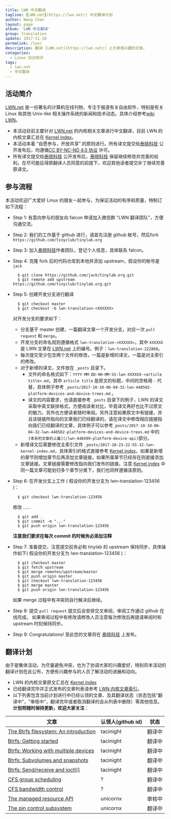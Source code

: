 ```yaml
---
title: LWN 中文翻译
tagline: [LWN.net](https://lwn.net/) 中文翻译计划
author: Wang Chen
layout: page
album: 'LWN 中文翻译'
group: translation
update: 2017-11-10
permalink: /lwn/
description: 翻译 [LWN.net](https://lwn.net/) 上大家感兴趣的文章。
categories:
  - Linux 综合知识
tags:
  - lwn.net
  - 中文翻译
---
```


## 活动简介

[LWN.net](https://lwn.net/) 是一份著名的计算机在线刊物，专注于报道有关自由软件，特别是有关 Linux 和其他 Unix-like 相关操作系统的新闻和技术动态。具体介绍参考[wiki LWN](https://en.wikipedia.org/wiki/LWN.net)。

- 本活动目前主要针对 [LWN.net](https://lwn.net/) 的内核相关文章进行中文翻译，目前 LWN 的内核文章汇总在 [Kernel index](https://lwn.net/Kernel/Index/)。
- 本活动本着 “自愿参与，开放共享” 的原则进行。所有译文提交给[泰晓科技](http://www.tinylab.org/) 公开发布后，均遵循[CC BY-NC-ND 4.0 协议](http://creativecommons.org/licenses/by-nc-nd/4.0/) 许可。
- 所有译文提交给[泰晓科技](http://www.tinylab.org/) 公开发布后，[泰晓科技](http://www.tinylab.org/) 保留继续修改并完善的权利。在尽可能征得原翻译人员同意的前提下，欢迎其他读者提交补丁继续完善原译文。

## 参与流程

本活动欢迎广大爱好 Linux 的朋友一起参与，为保证活动的有序和质量，特制订如下流程：

- Step 1: 有意向参与的朋友向 falcon 申请加入微信群 "LWN 翻译团队"，方便沟通交流。
- Step 2: 我们的工作基于 github 进行，请首先注册 github 帐号，然后fork `https://github.com/tinyclub/tinylab.org`
- Step 3: 加入[泰晓科技](http://www.tinylab.org/)作者团队，登记个人信息，具体联系 falcon。
- Step 4: 克隆 fork 后的代码仓库到本地并添加 upstream，假设你的帐号是 `jack`
	
		$ git clone https://github.com/jack/tinylab.org.git
		$ git remote add upstream https://github.com/tinyclub/tinylab.org.git
		
- Step 5: 创建开发分支进行翻译

		$ git checkout master
		$ git checkout -b lwn-translation-<XXXXXX>

	对开发分支的要求如下：
	- 分支基于 master 创建，一篇翻译文章一个开发分支，对应一次 `pull request` 和 `merge`。
	- 开发分支的命名规则遵循格式 `lwn-translation-<XXXXXX>`，其中 `XXXXXX` 是 LWN 文章在 [LWN.net](https://lwn.net/) 上的编号。例子：`lwn-translation-222860`。
	- 每次提交至少包含两个文件的修改，一篇是新增的译文，一篇是对主索引的修改。
	- 对于新增的译文，文件放在 `_posts` 目录下。
		- 文件的命名格式如下：`YYYY-MM-DD-HH-MM-SS-lwn-XXXXXX-<article title>.md`，其中 `article title` 是原文的标题，中间的空格用 `-` 代替，具体例子参考 `_posts/2017-10-10-06-04-32-lwn-448502-platform-devices-and-device-trees.md` 。
		- 译文的内容要求，也请直接参考 `_posts` 目录下的例子，LWN 的译文采取中英文联排格式，方便阅读者对比，毕竟译文再好也比不过原文的魅力，另外也方便读者随时审阅。另外注意如果原文中有链接，并且该链接所指向的文章我们已经翻译的，请在译文中修改相应链接指向我们已经翻译的文章，具体例子可以参考`_posts/2017-10-10-06-04-32-lwn-448502-platform-devices-and-device-trees.md` 中的 `[本系列文章的上篇](/lwn-448499-platform-device-api)`部分。
	- 新增译文后需要修改主索引文件 `_posts/2017-10-23-22-55-32-lwn-kernel-index.md`，具体索引的格式直接参考 [Kernel index](https://lwn.net/Kernel/Index/)，如果是新增的章节则增加章节后再添加文章链接，如果所属章节已经存在则直接添加文章链接。文章链接需要修改指向我们发布的链接。注意 [Kernel index](https://lwn.net/Kernel/Index/) 中同一篇文章可能划归多个章节分类下，我们也同样遵循该原则。

- Step 6: 在开发分支上工作 ( 假设你的开发分支为 lwn-translation-123456 )：
		
		$ git checkout lwn-translation-123456
		
	修改 ......
	
		$ git add .
		$ git commit -m "..."
		$ git push origin lwn-translation-123456

	**注意我们要求在每次 commit 的时候务必添加注释**
	
- Step 7: 准备提交，注意提交前务必和 tinylab 的 upstream 保持同步，具体操作如下( 假设你的开发分支为 lwn-translation-123456 )：

		$ git checkout master
		$ git fetch upstream
		$ git merge remotes/upstream/master
		$ git push origin master
		$ git checkout lwn-translation-123456 
		$ git merge master
		$ git push origin lwn-translation-123456
		
	如果 merge 过程中有冲突则自行解决后继续。

- Step 8: 提交 `pull request`
	提交后会安排交叉审阅，审阅工作通过 github 在线完成。
如果审阅过程中有修改请修改人员注意每次修改后再提请审阅时和 upstream 时刻保持同步。
	
- Step 9: Congratulations! 至此您的文章将在 [泰晓科技](http://www.tinylab.org/) 上发布。

## 翻译计划

由于是集体活动，为尽量避免冲突，也为了协调大家的兴趣爱好，特别将本活动的翻译计划在此公布，方便有兴趣参与的人员了解活动的进展和动向。

- LWN 的内核文章原文汇总在 [Kernel index](https://lwn.net/Kernel/Index/)
- 已经翻译完毕并正式发布的文章列表请参考 [LWN 内核文章索引](http://tinylab.org/lwn-kernel-index/)。
- 以下列表包含当前计划进行中已经认领的文章、及其翻译状态（状态包括"翻译中"，"审核中"，翻译完毕或者取消翻译的会从列表中删除）等其他信息。**计划将随时保持更新，欢迎大家关注**：

| 文章 | 认领人(github id)| 状态|
|------|------------------|-----|
|[The Btrfs filesystem: An introduction](https://lwn.net/Articles/576276/)|tacinight|翻译中|
|[Btrfs: Getting started](https://lwn.net/Articles/577218/)|tacinight|翻译中|
|[Btrfs: Working with multiple devices](https://lwn.net/Articles/577961/)|tacinight|翻译中|
|[Btrfs: Subvolumes and snapshots](https://lwn.net/Articles/579009/)|tacinight|翻译中|
|[Btrfs: Send/receive and ioctl()](https://lwn.net/Articles/581558/)|tacinight|翻译中|
|[CFS group scheduling](https://lwn.net/Articles/240474/)|?|翻译中|
|[CFS bandwidth control](https://lwn.net/Articles/428230/)|?|翻译中|
|[The managed resource API](https://lwn.net/Articles/222860/)|unicornx|审核中|
|[The pin control subsystem](https://lwn.net/Articles/468759/)|unicornx|翻译中|

